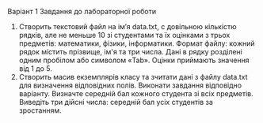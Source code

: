 Варіант 1
Завдання до лабораторної роботи
1. Створить текстовий файл на ім’я data.txt, с довільною кількістю рядків,
але не меньше 10 зі студентами та їх оцінками з трьох предметів:
математики, фізики, інформатики. Формат файлу: кожний рядок містить
прізвище, ім'я та три числа. Дані в рядку розділені одним пробілом або
символом «Tab». Оцінки приймають значення від 1 до 5.
2. Створить масив екземплярів класу та зчитати дані з файлу data.txt для
визначення відповідних полів. Виконати завдання відповідно варіанту. 
Визначте середній бал кожного студента зі всіх предметів.
Виведіть три дійсні числа: середній бал усіх студентів за
зростанням. 